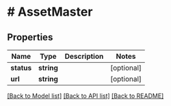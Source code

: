 # # AssetMaster

## Properties

Name | Type | Description | Notes
------------ | ------------- | ------------- | -------------
**status** | **string** |  | [optional] 
**url** | **string** |  | [optional] 

[[Back to Model list]](../../README.md#documentation-for-models) [[Back to API list]](../../README.md#documentation-for-api-endpoints) [[Back to README]](../../README.md)


